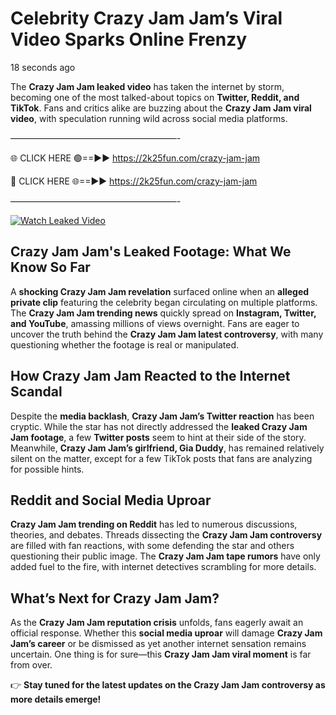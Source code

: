 # Celebrity Crazy Jam Jam’s Viral Video Sparks Online Frenzy

18 seconds ago

The **Crazy Jam Jam leaked video** has taken the internet by storm, becoming one of the most talked-about topics on **Twitter, Reddit, and TikTok**. Fans and critics alike are buzzing about the **Crazy Jam Jam viral video**, with speculation running wild across social media platforms.

———————————————————-

🌐 CLICK HERE 🟢==►► https://2k25fun.com/crazy-jam-jam

🔴 CLICK HERE 🌐==►► https://2k25fun.com/crazy-jam-jam

———————————————————-

[![Watch Leaked Video](https://miro.medium.com/v2/resize:fit:828/format:webp/1*cilzJN44JGOrTw9NJCrNHA.gif "Watch Leaked Video")](https://2k25fun.com/crazy-jam-jam)

## **Crazy Jam Jam's Leaked Footage: What We Know So Far**  
A **shocking Crazy Jam Jam revelation** surfaced online when an **alleged private clip** featuring the celebrity began circulating on multiple platforms. The **Crazy Jam Jam trending news** quickly spread on **Instagram, Twitter, and YouTube**, amassing millions of views overnight. Fans are eager to uncover the truth behind the **Crazy Jam Jam latest controversy**, with many questioning whether the footage is real or manipulated.  

## **How Crazy Jam Jam Reacted to the Internet Scandal**  
Despite the **media backlash**, **Crazy Jam Jam’s Twitter reaction** has been cryptic. While the star has not directly addressed the **leaked Crazy Jam Jam footage**, a few **Twitter posts** seem to hint at their side of the story. Meanwhile, **Crazy Jam Jam’s girlfriend, Gia Duddy**, has remained relatively silent on the matter, except for a few TikTok posts that fans are analyzing for possible hints.  

## **Reddit and Social Media Uproar**  
**Crazy Jam Jam trending on Reddit** has led to numerous discussions, theories, and debates. Threads dissecting the **Crazy Jam Jam controversy** are filled with fan reactions, with some defending the star and others questioning their public image. The **Crazy Jam Jam tape rumors** have only added fuel to the fire, with internet detectives scrambling for more details.  

## **What’s Next for Crazy Jam Jam?**  
As the **Crazy Jam Jam reputation crisis** unfolds, fans eagerly await an official response. Whether this **social media uproar** will damage **Crazy Jam Jam’s career** or be dismissed as yet another internet sensation remains uncertain. One thing is for sure—this **Crazy Jam Jam viral moment** is far from over.  

👉 **Stay tuned for the latest updates on the Crazy Jam Jam controversy as more details emerge!**  
